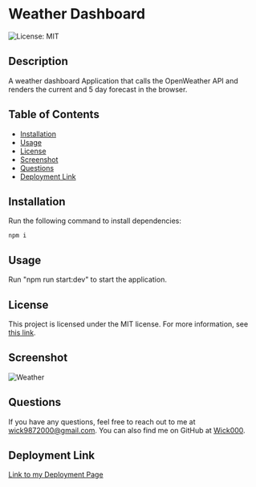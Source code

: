 # Weather Dashboard

![License: MIT](https://img.shields.io/badge/License-MIT-green)

## Description

A weather dashboard Application that calls the OpenWeather API and renders the current and 5 day forecast in the browser.

## Table of Contents

- [Installation](#installation)
- [Usage](#usage)
- [License](#license)
- [Screenshot](#screenshot)
- [Questions](#questions)
- [Deployment Link](#deployment-link)
## Installation

Run the following command to install dependencies:

```
npm i
```

## Usage

Run "npm run start:dev" to start the application.


## License

This project is licensed under the MIT license. For more information, see [this link](https://opensource.org/licenses/MIT).

## Screenshot

![Weather](https://github.com/user-attachments/assets/c4648d01-bf3a-4c96-b374-895124f00036)


## Questions

If you have any questions, feel free to reach out to me at [wick9872000@gmail.com](mailto:wick9872000@gmail.com). You can also find me on GitHub at [Wick000](https://github.com/Wick000).

## Deployment Link

[Link to my Deployment Page](https://module-9-challenge-xwqv.onrender.com)